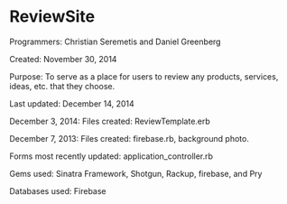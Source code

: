 ReviewSite
==========

Programmers: Christian Seremetis and Daniel Greenberg

Created: November 30, 2014

Purpose: To serve as a place for users to review any products, services, ideas, etc. that they choose.

Last updated: December 14, 2014

December 3, 2014: Files created: ReviewTemplate.erb

December 7, 2013: Files created: firebase.rb, background photo.

Forms most recently updated: application_controller.rb

Gems used: Sinatra Framework, Shotgun, Rackup, firebase, and Pry

Databases used: Firebase
